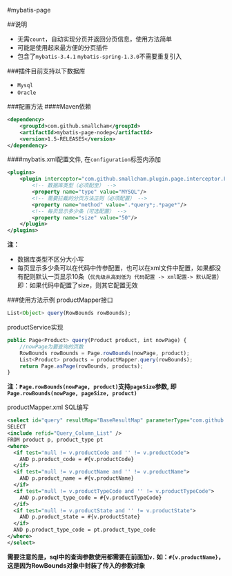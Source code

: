 #mybatis-page

##说明
- 无需`count`，自动实现分页并返回分页信息，使用方法简单
- 可能是使用起来最方便的分页插件
- 包含了`mybatis-3.4.1` `mybatis-spring-1.3.0`不需要重复引入

###插件目前支持以下数据库
- `Mysql`
- `Oracle`

###配置方法
####Maven依赖
```xml
<dependency>
    <groupId>com.github.smallcham</groupId>
    <artifactId>mybatis-page-nodep</artifactId>
    <version>1.5-RELEASES</version>
</dependency>
```

####mybatis.xml配置文件, 在`configuration`标签内添加
```xml
<plugins>
    <plugin interceptor="com.github.smallcham.plugin.page.interceptor.FastPage">
    	<!-- 数据库类型（必须配至） -->
		<property name="type" value="MYSQL"/>
		<!-- 需要拦截的分页方法正则（必须配置） -->
		<property name="method" value=".*query*;.*page*"/>
		<!-- 每页显示多少条（可选配置） -->
		<property name="size" value="50"/>
	</plugin>
</plugins>
```
<b>注：</b>
- 数据库类型不区分大小写
- 每页显示多少条可以在代码中传参配置，也可以在xml文件中配置，如果都没有配则默认一页显示10条（`优先级从高到低为 代码配置 -> xml配置-> 默认配置`）即：如果代码中配置了size，则其它配置无效

###使用方法示例
productMapper接口
```js
List<Object> query(RowBounds rowBounds);
```

productService实现
```js
public Page<Product> query(Product product, int nowPage) {
    //nowPage为要查询的页数
    RowBounds rowBounds = Page.rowBounds(nowPage, product);
    List<Product> products = productMapper.query(rowBounds);
    return Page.asPage(rowBounds, products);
}
```
<b>注：`Page.rowBounds(nowPage, product)`支持`pageSize`参数, 即 `Page.rowBounds(nowPage, pageSize, product)`</b>

productMapper.xml SQL编写
```xml
<select id="query" resultMap="BaseResultMap" parameterType="com.github.smallcham.plugin.page.support.RowBounds">
SELECT
<include refid="Query_Column_List" />
FROM product p, product_type pt
<where>
  <if test="null != v.productCode and '' != v.productCode">
    AND p.product_code = #{v.productCode}
  </if>
  <if test="null != v.productName and '' != v.productName">
    AND p.product_name = #{v.productName}
  </if>
  <if test="null != v.productTypeCode and '' != v.productTypeCode">
    AND p.product_type_code = #{v.productTypeCode}
  </if>
  <if test="null != v.productState and '' != v.productState">
    AND p.product_state = #{v.productState}
  </if>
  AND p.product_type_code = pt.product_type_code
</where>
</select>
```
<b>需要注意的是，sql中的查询参数使用都需要在前面加`v.` 如：`#{v.productName}`，这是因为RowBounds对象中封装了传入的参数对象</b>

